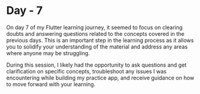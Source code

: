 # Day - 7 

On day 7 of my Flutter learning journey, it seemed to focus on clearing doubts and answering questions related to the concepts 
covered in the previous days. This is an important step in the learning process as it allows you to solidify your understanding of the material 
and address any areas where anyone may be struggling.

During this session, I likely had the opportunity to ask questions and get clarification on specific concepts, troubleshoot any issues I 
was encountering while building my practice app, and receive guidance on how to move forward with your learning.
